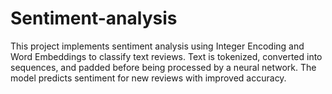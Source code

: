 # Sentiment-analysis
This project implements sentiment analysis using Integer Encoding and Word Embeddings to classify text reviews. Text is tokenized, converted into sequences, and padded before being processed by a neural network. The model predicts sentiment for new reviews with improved accuracy.
